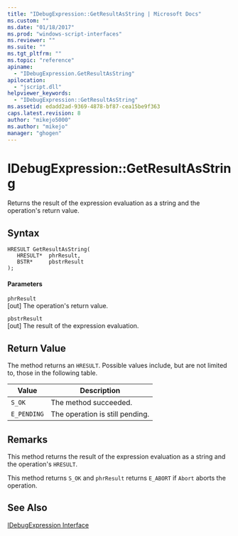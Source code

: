 ```yaml
---
title: "IDebugExpression::GetResultAsString | Microsoft Docs"
ms.custom: ""
ms.date: "01/18/2017"
ms.prod: "windows-script-interfaces"
ms.reviewer: ""
ms.suite: ""
ms.tgt_pltfrm: ""
ms.topic: "reference"
apiname: 
  - "IDebugExpression.GetResultAsString"
apilocation: 
  - "jscript.dll"
helpviewer_keywords: 
  - "IDebugExpression::GetResultAsString"
ms.assetid: edadd2ad-9369-4878-bf87-cea15be9f363
caps.latest.revision: 8
author: "mikejo5000"
ms.author: "mikejo"
manager: "ghogen"
---
```

# IDebugExpression::GetResultAsString
Returns the result of the expression evaluation as a string and the operation's return value.  
  
## Syntax  
  
```  
HRESULT GetResultAsString(  
   HRESULT*  phrResult,  
   BSTR*     pbstrResult  
);  
```  
  
#### Parameters  
 `phrResult`  
 [out] The operation's return value.  
  
 `pbstrResult`  
 [out] The result of the expression evaluation.  
  
## Return Value  
 The method returns an `HRESULT`. Possible values include, but are not limited to, those in the following table.  
  
|Value|Description|  
|-----------|-----------------|  
|`S_OK`|The method succeeded.|  
|`E_PENDING`|The operation is still pending.|  
  
## Remarks  
 This method returns the result of the expression evaluation as a string and the operation's `HRESULT`.  
  
 This method returns `S_OK` and `phrResult` returns `E_ABORT` if `Abort` aborts the operation.  
  
## See Also  
 [IDebugExpression Interface](../../winscript/reference/idebugexpression-interface.md)